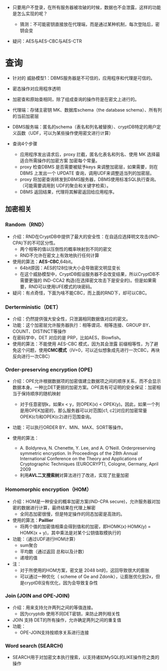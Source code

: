 
- 只要用户不登录，在所有服务器被攻破的时候，数据也不会泄露，这样的功能是怎么实现的呢？
  - 猜测：不可能密钥直接放在代理端，而是通过某种机制，每次登陆后，密钥会变

- 疑问：AES与AES-CBC与AES-CTR

# 查询
- 针对的 威胁模型1：DBMS服务器是不可信的，应用程序和代理是可信的。
- 密态操作对应用程序透明
- 加密查和原始查相同，除了组成查询的操作符是在密文上进行的。

- 代理端：存储主密钥 MK、数据库schema（the database schema）、所有列的当前加密层
- DBMS服务端：匿名的schema（表名和列名被替换）、cryptDB特定的用户定义函数（UDF，可以为某些操作使用密文进行计算）

- 查询4个步骤
  - 应用程序发出请求后，proxy 拦截，匿名化表名和列名、使用 MK 选择最适合所需操作的加密方案 加密每个常量。
  - proxy 检查DBMS 是否需要被赋予keys 来调整加密层，如果需要，则在 DBMS 上发出一个 UPDATE 查询，调用UDF来调整适当列的加密层。
  - proxy 将加密查询转发到DBMS服务器，DBMS使用标准SQL执行查询。（可能需要调用到 UDF的聚合和关键字检索）。
  - DBMS 返回结果，代理将其解密返回给应用程序。

## 加密相关
### Random（RND） 
- 介绍：RND在CryptDB中提供了最大的安全性：在自适应选择明文攻击(IND-CPA)下的不可区分性。
  - 两个相等的值以压倒性的概率映射到不同的密文
  - RND不允许在密文上有效地执行任何计算
- 使用的算法：**AES-CBC**,64bit。
  - 64bit原因：AES的128位块大小会导致密文明显变长
  - 在这个威胁模型中，CryptDB假设服务器不会改变结果，所以CryptDB不需要更强的 IND-CCA2 构造(在选择密文攻击下是安全的)。但是如果需要，RND可以使用UFE模式的块密码。
- 疑问：有点奇怪，下面为啥不能CBC，而上面的RND下，却可以CBC。

### Derterministic（DET）
- 介绍：仍然提供强大安全性，只泄漏相同数据值对应的密文。
- 功能：这个加密层允许服务器执行：相等谓词、相等连接、GROUP BY、COUNT、DISTINCT等操作
- 在密码学中，DET 对应的是 PRP，比如AES，Blowfish。
- 使用的算法：不能使用 AES-CBC 模式，因为其会泄露 前缀相等性，为了避免这个问题，使用**CMC模式**（IV=0，可以近似想象成先进行一次CBC，再块反向进行一次CBC）


### Order-preserving encryption (OPE)
- 介绍：OPE允许根据数据项的加密值建立数据项之间的顺序关系，而不会显示数据本身。一种比DET更弱的加密方案。OPE具有可证明的安全保证：加密相当于保持顺序的随机映射
  - 对于任意密钥k，如果x < y，则OPEK(x) < OPEK(y)。因此，如果一个列是用OPEK加密的，那么服务器可以对范围[c1, c2]对应的加密常量OPEK(c1)和OPEK(c2)进行范围查询。
- 功能：可以执行ORDER BY、MIN、MAX、SORT等操作。

- 使用的算法：
  - A. Boldyreva, N. Chenette, Y. Lee, and A. O’Neill. Orderpreserving symmetric encryption. In Proceedings of the 28th Annual International Conference on the Theory and Applications of Cryptographic Techniques (EUROCRYPT), Cologne, Germany, April 2009
  - 利用**AVL二叉搜索树**对算法进行了改进，实现了批量加密

### Homomorphic encryption（HOM）
- 介绍：HOM是一种安全的概率加密方案(IND-CPA secure)，允许服务器对加密的数据进行计算，最终结果在代理上解密
  - 全同态加密很慢，但是特定操作的同态加密是高效的。
- 使用的算法：**Paillier**
  - 将两个值的加密值相乘会得到值和的加密，即HOMK(x)·HOMK(y) = HOMK(x + y)，其中乘法是对某个公钥值取模执行的
- 功能：（通过UDF进行HOM计算）
  - sum聚合
  - 平均数（通过返回 总和以及计数）
  - 递增的值
- 注：
  - 对于所使用的HOM方案，密文是 2048 bit的，这回导致很大的膨胀
  - 可以通过一种优化（ scheme of Ge and Zdonik），让膨胀优化到2x，但是cryptDB没有优化，因为会导致复杂性

### Join (JOIN and OPE-JOIN)
- 介绍：用来支持允许两列之间的等值连接。
  - 因为cryptdb 使用不同DET密钥，来防止跨列相关性
- JOIN 支持 DET的所有操作，允许确定两列之间的重复值
- 功能：
  - OPE-JOIN支持按顺序关系进行连接

### Word search (SEARCH)
- SEARCH用于对加密文本执行搜索，以支持诸如MySQL的LIKE操作符之类的操作
